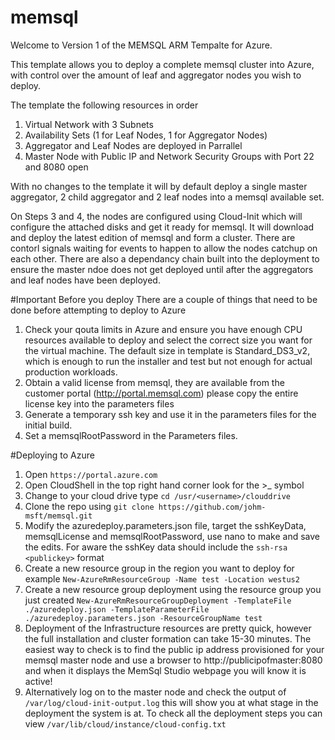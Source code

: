 # memsql

Welcome to Version 1 of the MEMSQL ARM Tempalte for Azure.

This template allows you to deploy a complete memsql cluster into Azure, with control over the amount of leaf and aggregator nodes you wish to deploy. 

The template the following resources in order
1. Virtual Network with 3 Subnets
2. Availability Sets (1 for Leaf Nodes, 1 for Aggregator Nodes)
3. Aggregator and Leaf Nodes are deployed in Parrallel
4. Master Node with Public IP and Network Security Groups with Port 22 and 8080 open

With no changes to the template it will by default deploy a single master aggregator, 2 child aggregator and 2 leaf nodes into a memsql available set. 

On Steps 3 and 4, the nodes are configured using Cloud-Init which will configure the attached disks and get it ready for memsql. It will download and deploy the latest edition of memsql and form a cluster. There are contorl signals waiting for events to happen to allow the nodes catchup on each other. There are also a dependancy chain built into the deployment to ensure the master ndoe does not get deployed until after the aggregators and leaf nodes have been deployed.

#Important Before you deploy
There are a couple of things that need to be done before attempting to deploy to Azure

1. Check your qouta limits in Azure and ensure you have enough CPU resources available to deploy and select the correct size you want for the virtual machine. The default size in template is Standard_DS3_v2, which is enough to run the installer and test but not enough for actual production workloads.
2. Obtain a valid license from memsql, they are available from the customer portal (http://portal.memsql.com) please copy the entire license key into the parameters files
3. Generate a temporary ssh key and use it in the parameters files for the initial build.
4. Set a memsqlRootPassword in the Parameters files.

#Deploying to Azure

1. Open `https://portal.azure.com`
2. Open CloudShell in the top right hand corner look for the >_ symbol
3. Change to your cloud drive type `cd /usr/<username>/clouddrive`
4. Clone the repo using `git clone https://github.com/johm-msft/memsql.git`
5. Modify the azuredeploy.parameters.json file, target the sshKeyData, memsqlLicense and memsqlRootPassword, use nano to make and save the edits. For aware the sshKey data should include the `ssh-rsa <publickey>` format
6. Create a new resource group in the region you want to deploy for example `New-AzureRmResourceGroup -Name test -Location westus2`
7. Create a new resource group deployment using the resource group you just created `New-AzureRmResourceGroupDeployment -TemplateFile ./azuredeploy.json -TemplateParameterFile ./azuredeploy.parameters.json -ResourceGroupName test`
8. Deployment of the Infrastructure resources are pretty quick, however the full installation and cluster formation can take 15-30 minutes. The easiest way to check is to find the public ip address provisioned for your memsql master node and use a browser to http://publicipofmaster:8080 and when it displays the MemSql Studio webpage you will know it is active!
9. Alternatively log on to the master node and check the output of `/var/log/cloud-init-output.log` this will show you at what stage in the deployment the system is at. To check all the deployment steps you can view `/var/lib/cloud/instance/cloud-config.txt`

